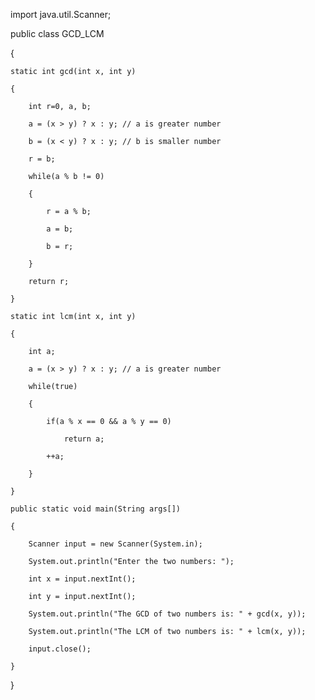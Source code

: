 import java.util.Scanner;
 
public class GCD_LCM 

{
    
    static int gcd(int x, int y)
    
    {
        
        int r=0, a, b;
        
        a = (x > y) ? x : y; // a is greater number
        
        b = (x < y) ? x : y; // b is smaller number
 
        r = b;
        
        while(a % b != 0)
        
        {
            
            r = a % b;
            
            a = b;
            
            b = r;
        
        }
        
        return r;
    
    }
 
    static int lcm(int x, int y)
    
    {
        
        int a;
        
        a = (x > y) ? x : y; // a is greater number
        
        while(true)
        
        {
            
            if(a % x == 0 && a % y == 0)
                
                return a;
            
            ++a;
        
        }	
    
    }
 
    public static void main(String args[])
    
    {
        
        Scanner input = new Scanner(System.in);
        
        System.out.println("Enter the two numbers: ");
        
        int x = input.nextInt();
        
        int y = input.nextInt();
 
        System.out.println("The GCD of two numbers is: " + gcd(x, y));
        
        System.out.println("The LCM of two numbers is: " + lcm(x, y));
        
        input.close();		
    
    }

}
